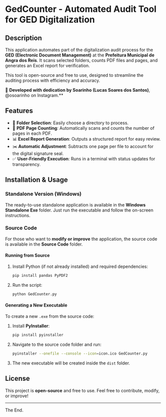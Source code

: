 # GedCounter - Automated Audit Tool for GED Digitalization

## Description
This application automates part of the digitalization audit process for the **GED (Electronic Document Management)** at the **Prefeitura Municipal de Angra dos Reis**. It scans selected folders, counts PDF files and pages, and generates an Excel report for verification.

This tool is open-source and free to use, designed to streamline the auditing process with efficiency and accuracy.

🚀 **Developed with dedication by Soarinho (Lucas Soares dos Santos)**, @osoarinho on Instagram.**

## Features
- 📂 **Folder Selection**: Easily choose a directory to process.
- 📄 **PDF Page Counting**: Automatically scans and counts the number of pages in each PDF.
- 📊 **Excel Report Generation**: Outputs a structured report for easy review.
- ✂️ **Automatic Adjustment**: Subtracts one page per file to account for the digital signature seal.
- ✅ **User-Friendly Execution**: Runs in a terminal with status updates for transparency.

## Installation & Usage
### Standalone Version (Windows)
The ready-to-use standalone application is available in the **Windows Standalone Exe** folder. Just run the executable and follow the on-screen instructions.

### Source Code
For those who want to **modify or improve** the application, the source code is available in the **Source Code** folder.

#### Running from Source
1. Install Python (if not already installed) and required dependencies:
   ```bash
   pip install pandas PyPDF2
   ```
2. Run the script:
   ```bash
   python GedCounter.py
   ```

#### Generating a New Executable
To create a new `.exe` from the source code:
1. Install **PyInstaller**:
   ```bash
   pip install pyinstaller
   ```
2. Navigate to the source code folder and run:
   ```bash
   pyinstaller --onefile --console --icon=icon.ico GedCounter.py
   ```
3. The new executable will be created inside the `dist` folder.

## License
This project is **open-source** and free to use. Feel free to contribute, modify, or improve!

---
The End.
